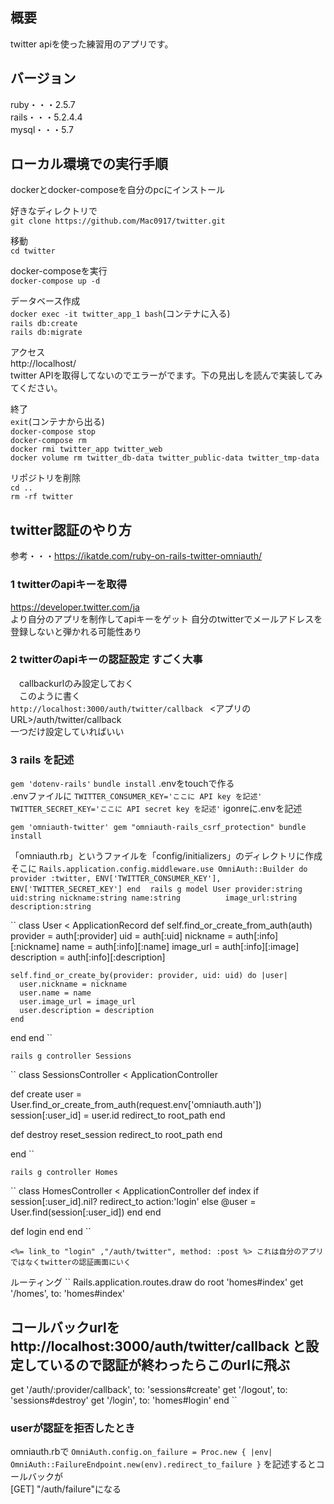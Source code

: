 ## 概要
twitter apiを使った練習用のアプリです。

## バージョン
ruby・・・2.5.7<br>
rails・・・5.2.4.4<br>
mysql・・・5.7

## ローカル環境での実行手順
dockerとdocker-composeを自分のpcにインストール

好きなディレクトリで<br>
`git clone https://github.com/Mac0917/twitter.git`

移動<br>
`cd twitter`

docker-composeを実行<br>
`docker-compose up -d`

データベース作成<br>
`docker exec -it twitter_app_1 bash`(コンテナに入る)<br>
`rails db:create`<br>
`rails db:migrate`<br>

アクセス<br>
http://localhost/<br>
twitter APIを取得してないのでエラーがでます。下の見出しを読んで実装してみてください。

終了<br>
`exit`(コンテナから出る)<br>
`docker-compose stop`<br>
`docker-compose rm`<br>
`docker rmi twitter_app twitter_web`<br>
`docker volume rm twitter_db-data twitter_public-data twitter_tmp-data`

リポジトリを削除<br>
`cd ..`<br>
`rm -rf twitter`


## twitter認証のやり方
 参考・・・https://ikatde.com/ruby-on-rails-twitter-omniauth/

### 1  twitterのapiキーを取得 
  https://developer.twitter.com/ja <br>
  より自分のアプリを制作してapiキーをゲット
  自分のtwitterでメールアドレスを登録しないと弾かれる可能性あり

### 2 twitterのapiキーの認証設定 すごく大事
　callbackurlのみ設定しておく<br>
　このように書く<br>
  ``
  http://localhost:3000/auth/twitter/callback 
  ``
  <アプリのURL>/auth/twitter/callback  
  一つだけ設定していればいい

### 3 rails を記述
  `
  gem 'dotenv-rails'
  `
  `
  bundle install
  `
  .envをtouchで作る<br>
  .envファイルに
  ``
    TWITTER_CONSUMER_KEY='ここに API key を記述'
    TWITTER_SECRET_KEY='ここに API secret key を記述'
  ``
  igonreに.envを記述

  ``
  gem 'omniauth-twitter'
  gem "omniauth-rails_csrf_protection"
  bundle install
  ``
  
  「omniauth.rb」というファイルを「config/initializers」のディレクトリに作成
  そこに
  ``
    Rails.application.config.middleware.use OmniAuth::Builder do
        provider :twitter, ENV['TWITTER_CONSUMER_KEY'], ENV['TWITTER_SECRET_KEY']
    end
  ``
  ``
　rails g model User provider:string uid:string nickname:string name:string          image_url:string description:string
  ``

``
class User < ApplicationRecord
  def self.find_or_create_from_auth(auth)
    provider = auth[:provider]
    uid = auth[:uid]
    nickname = auth[:info][:nickname]
    name = auth[:info][:name]
    image_url = auth[:info][:image]
    description = auth[:info][:description]
    
    self.find_or_create_by(provider: provider, uid: uid) do |user|
      user.nickname = nickname
      user.name = name
      user.image_url = image_url
      user.description = description
    end
  end
end
``

``
rails g controller Sessions
``

``
class SessionsController < ApplicationController

  def create
    user = User.find_or_create_from_auth(request.env['omniauth.auth'])
    session[:user_id] = user.id
    redirect_to root_path
  end

  def destroy
    reset_session
    redirect_to root_path
  end  
  
end
``

``
 rails g controller Homes
``

``
 class HomesController < ApplicationController
  def index
    if session[:user_id].nil?
      redirect_to action:'login'
    else
      @user = User.find(session[:user_id])
    end
  end
  
  def login
  end
end
``

``
<%= link_to "login" ,"/auth/twitter", method: :post %> これは自分のアプリではなくtwitterの認証画面にいく
``


ルーティング
``
Rails.application.routes.draw do
  root 'homes#index'
  get '/homes', to: 'homes#index'
  ## コールバックurlを http://localhost:3000/auth/twitter/callback と設定しているので認証が終わったらこのurlに飛ぶ
  get '/auth/:provider/callback', to: 'sessions#create' 
  get '/logout', to: 'sessions#destroy'
  get '/login', to: 'homes#login'
end
``

### userが認証を拒否したとき
 omniauth.rbで
``
 OmniAuth.config.on_failure = Proc.new { |env|
  OmniAuth::FailureEndpoint.new(env).redirect_to_failure
}
``
を記述するとコールバックが<br>
 [GET] "/auth/failure"になる